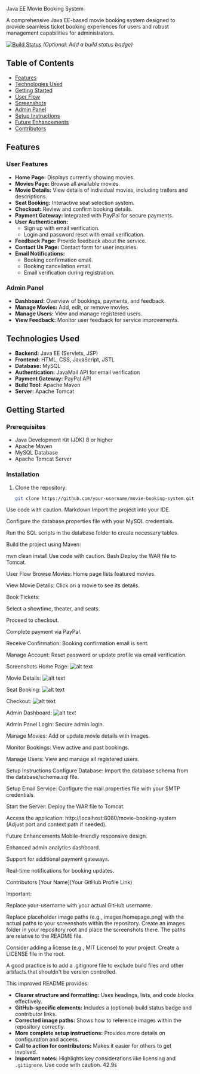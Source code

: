  Java EE Movie Booking System

A comprehensive Java EE-based movie booking system designed to provide seamless ticket booking experiences for users and robust management capabilities for administrators.

[![Build Status](https://travis-ci.org/your-username/movie-booking-system.svg?branch=master)](https://travis-ci.org/your-username/movie-booking-system)  *(Optional: Add a build status badge)*

## Table of Contents

* [Features](#features)
* [Technologies Used](#technologies-used)
* [Getting Started](#getting-started)
* [User Flow](#user-flow)
* [Screenshots](#screenshots)
* [Admin Panel](#admin-panel)
* [Setup Instructions](#setup-instructions)
* [Future Enhancements](#future-enhancements)
* [Contributors](#contributors)


## Features

### User Features

* **Home Page:** Displays currently showing movies.
* **Movies Page:** Browse all available movies.
* **Movie Details:** View details of individual movies, including trailers and descriptions.
* **Seat Booking:** Interactive seat selection system.
* **Checkout:** Review and confirm booking details.
* **Payment Gateway:** Integrated with PayPal for secure payments.
* **User Authentication:**
    * Sign up with email verification.
    * Login and password reset with email verification.
* **Feedback Page:** Provide feedback about the service.
* **Contact Us Page:** Contact form for user inquiries.
* **Email Notifications:**
    * Booking confirmation email.
    * Booking cancellation email.
    * Email verification during registration.

### Admin Panel

* **Dashboard:** Overview of bookings, payments, and feedback.
* **Manage Movies:** Add, edit, or remove movies.
* **Manage Users:** View and manage registered users.
* **View Feedback:** Monitor user feedback for service improvements.


## Technologies Used

* **Backend:** Java EE (Servlets, JSP)
* **Frontend:** HTML, CSS, JavaScript, JSTL
* **Database:** MySQL
* **Authentication:** JavaMail API for email verification
* **Payment Gateway:** PayPal API
* **Build Tool:** Apache Maven
* **Server:** Apache Tomcat



## Getting Started

### Prerequisites

* Java Development Kit (JDK) 8 or higher
* Apache Maven
* MySQL Database
* Apache Tomcat Server


### Installation

1. Clone the repository:
   ```bash
   git clone https://github.com/your-username/movie-booking-system.git
Use code with caution.
Markdown
Import the project into your IDE.

Configure the database.properties file with your MySQL credentials.

Run the SQL scripts in the database folder to create necessary tables.

Build the project using Maven:

mvn clean install
Use code with caution.
Bash
Deploy the WAR file to Tomcat.

User Flow
Browse Movies: Home page lists featured movies.

View Movie Details: Click on a movie to see its details.

Book Tickets:

Select a showtime, theater, and seats.

Proceed to checkout.

Complete payment via PayPal.

Receive Confirmation: Booking confirmation email is sent.

Manage Account: Reset password or update profile via email verification.

Screenshots
Home Page:
![alt text](images/homepage.png)

Movie Details:
![alt text](images/moviedetails.png)

Seat Booking:
![alt text](images/seatbooking.png)

Checkout:
![alt text](images/checkout.png)

Admin Dashboard:
![alt text](images/admindashboard.png)

Admin Panel
Login: Secure admin login.

Manage Movies: Add or update movie details with images.

Monitor Bookings: View active and past bookings.

Manage Users: View and manage all registered users.

Setup Instructions
Configure Database: Import the database schema from the database/schema.sql file.

Setup Email Service: Configure the mail.properties file with your SMTP credentials.

Start the Server: Deploy the WAR file to Tomcat.

Access the application: http://localhost:8080/movie-booking-system (Adjust port and context path if needed).

Future Enhancements
Mobile-friendly responsive design.

Enhanced admin analytics dashboard.

Support for additional payment gateways.

Real-time notifications for booking updates.

Contributors
[Your Name](Your GitHub Profile Link)

Important:

Replace your-username with your actual GitHub username.

Replace placeholder image paths (e.g., images/homepage.png) with the actual paths to your screenshots within the repository. Create an images folder in your repository root and place the screenshots there. The paths are relative to the README file.

Consider adding a license (e.g., MIT License) to your project. Create a LICENSE file in the root.

A good practice is to add a .gitignore file to exclude build files and other artifacts that shouldn't be version controlled.

This improved README provides:

* **Clearer structure and formatting:**  Uses headings, lists, and code blocks effectively.
* **GitHub-specific elements:**  Includes a (optional) build status badge and contributor links.
* **Corrected image paths:** Shows how to reference images within the repository correctly.
* **More complete setup instructions:**  Provides more details on configuration and access.
* **Call to action for contributors:** Makes it easier for others to get involved.
* **Important notes:**  Highlights key considerations like licensing and `.gitignore`.
Use code with caution.
42.9s
